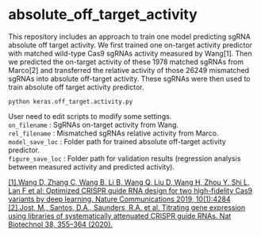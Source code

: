 absolute_off_target_activity
================================
This repository includes an approach to train one model predicting sgRNA absolute off target activity. We first trained one on-target activity predictor with matched wild-type Cas9 sgRNAs activity measured by Wang[1]. Then we predicted the on-target activity of these 1978 matched sgRNAs from Marco[2] and transferred the relative activity of those 26249 mismatched sgRNAs into absolute off-target activity. These sgRNAs were then used to train absolute off target activity predictor.<br>

    python keras.off_target.activity.py
    
User need to edit scripts to modify some settings. <br>
`on_filename` : SgRNAs on-target activity from Wang.<br>
`rel_filename` : Mismatched sgRNAs relative activity from Marco.<br>
`model_save_loc`   : Folder path for trained absolute off-target activity predictor.<br>
`figure_save_loc` : Folder path for validation results (regression analysis between measured activity and predicted activity).<br>

[[1].Wang D, Zhang C, Wang B, Li B, Wang Q, Liu D, Wang H, Zhou Y, Shi L, Lan F et al: Optimized CRISPR guide RNA design for two high-fidelity Cas9 variants by deep learning. Nature Communications 2019, 10(1):4284](https://www.nature.com/articles/s41467-019-12281-8)<br>
[[2].Jost, M., Santos, D.A., Saunders, R.A. et al. Titrating gene expression using libraries of systematically attenuated CRISPR guide RNAs. Nat Biotechnol 38, 355–364 (2020).](https://www.nature.com/articles/s41587-019-0387-5)<br>
